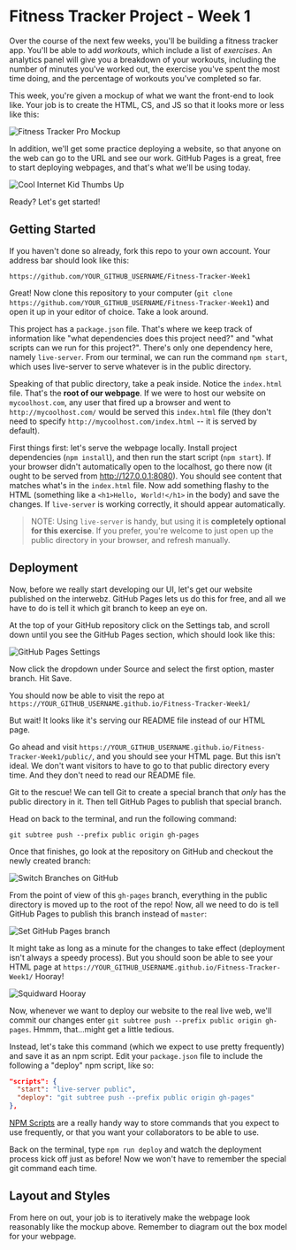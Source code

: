 # Fitness Tracker Project - Week 1

Over the course of the next few weeks, you'll be building a fitness tracker app. You'll be able to add *workouts*, which include a list of *exercises*. An analytics panel will give you a breakdown of your workouts, including the number of minutes you've worked out, the exercise you've spent the most time doing, and the percentage of workouts you've completed so far.

This week, you're given a mockup of what we want the front-end to look like. Your job is to create the HTML, CS, and JS so that it looks more or less like this:

![Fitness Tracker Pro Mockup](https://user-images.githubusercontent.com/1832043/53041454-a959c380-3449-11e9-90b2-52d98a9d99e4.png)

In addition, we'll get some practice deploying a website, so that anyone on the web can go to the URL and see our work. GitHub Pages is a great, free to start deploying webpages, and that's what we'll be using today.

![Cool Internet Kid Thumbs Up](https://media.giphy.com/media/XreQmk7ETCak0/giphy.gif)

Ready? Let's get started!

## Getting Started

If you haven't done so already, fork this repo to your own account. Your address bar should look like this:

`https://github.com/YOUR_GITHUB_USERNAME/Fitness-Tracker-Week1`

Great! Now clone this repository to your computer (`git clone https://github.com/YOUR_GITHUB_USERNAME/Fitness-Tracker-Week1`) and open it up in your editor of choice. Take a look around.

This project has a  `package.json` file. That's where we keep track of information like "what dependencies does this project need?" and "what scripts can we run for this project?". There's only one dependency here, namely `live-server`. From our terminal, we can run the command `npm start`, which uses live-server to serve whatever is in the public directory.

Speaking of that public directory, take a peak inside. Notice the `index.html` file. That's the **root of our webpage**. If we were to host our website on `mycoolhost.com`, any user that fired up a browser and went to `http://mycoolhost.com/` would be served this `index.html` file (they don't need to specify `http://mycoolhost.com/index.html` -- it is served by default).

First things first: let's serve the webpage locally. Install project dependencies (`npm install`), and then run the start script (`npm start`). If your browser didn't automatically open to the localhost, go there now (it ought to be served from http://127.0.0.1:8080). You should see content that matches what's in the `index.html` file. Now add something flashy to the HTML (something like a `<h1>Hello, World!</h1>` in the body) and save the changes. If `live-server` is working correctly, it should appear automatically.

> NOTE: Using `live-server` is handy, but using it is **completely optional for this exercise**. If you prefer, you're welcome to just open up the public directory in your browser, and refresh manually.

## Deployment

Now, before we really start developing our UI, let's get our website published on the interwebz. GitHub Pages lets us do this for free, and all we have to do is tell it which git branch to keep an eye on.

At the top of your GitHub repository click on the Settings tab, and scroll down until you see the GitHub Pages section, which should look like this:

![GitHub Pages Settings](https://user-images.githubusercontent.com/1832043/53041923-c17e1280-344a-11e9-9309-5e2216231756.png)

Now click the dropdown under Source and select the first option, master branch. Hit Save.

You should now be able to visit the repo at `https://YOUR_GITHUB_USERNAME.github.io/Fitness-Tracker-Week1/`

But wait! It looks like it's serving our README file instead of our HTML page.

Go ahead and visit `https://YOUR_GITHUB_USERNAME.github.io/Fitness-Tracker-Week1/public/`, and you should see your HTML page. But this isn't ideal. We don't want visitors to have to go to that public directory every time. And they don't need to read our README file.

Git to the rescue! We can tell Git to create a special branch that *only* has the public directory in it. Then tell GitHub Pages to publish that special branch.

Head on back to the terminal, and run the following command:

`git subtree push --prefix public origin gh-pages`

Once that finishes, go look at the repository on GitHub and checkout the newly created branch:

![Switch Branches on GitHub](https://user-images.githubusercontent.com/1832043/53046147-060eab80-3455-11e9-98ca-a1c5baab21ab.png)

From the point of view of this `gh-pages` branch, everything in the public directory is moved up to the root of the repo! Now, all we need to do is tell GitHub Pages to publish this branch instead of `master`:

![Set GitHub Pages branch](https://user-images.githubusercontent.com/1832043/53046350-71f11400-3455-11e9-9033-2eb4bdc40765.png)

It might take as long as a minute for the changes to take effect (deployment isn't always a speedy process). But you should soon be able to see your HTML page at `https://YOUR_GITHUB_USERNAME.github.io/Fitness-Tracker-Week1/` Hooray!

![Squidward Hooray](https://media.giphy.com/media/l0HlTUsy3ZOuDSQtG/giphy.gif)

Now, whenever we want to deploy our website to the real live web, we'll commit our changes enter `git subtree push --prefix public origin gh-pages`. Hmmm, that...might get a little tedious.

Instead, let's take this command (which we expect to use pretty frequently) and save it as an npm script. Edit your `package.json` file to include the following a "deploy" npm script, like so:

```json
"scripts": {
  "start": "live-server public",
  "deploy": "git subtree push --prefix public origin gh-pages"
},
```

[NPM Scripts](https://docs.npmjs.com/cli/run-script) are a really handy way to store commands that you expect to use frequently, or that you want your collaborators to be able to use.

Back on the terminal, type `npm run deploy` and watch the deployment process kick off just as before! Now we won't have to remember the special git command each time.

## Layout and Styles

From here on out, your job is to iteratively make the webpage look reasonably like the mockup above. Remember to diagram out the box model for your webpage.

